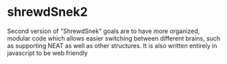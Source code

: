 # shrewdSnek2
Second version of "ShrewdSnek" goals are to have more organized, modular code which allows easier switching between different brains, such as supporting NEAT as well as other structures. It is also written entirely in javascript to be web friendly
